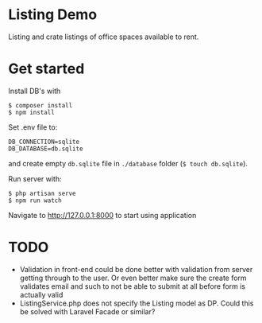 # Listing Demo
Listing and crate listings of office spaces available to rent.

# Get started
Install DB's with
```
$ composer install
$ npm install
```

Set .env file to:
```
DB_CONNECTION=sqlite
DB_DATABASE=db.sqlite
```
and create empty `db.sqlite` file in `./database` folder (`$ touch db.sqlite`).

Run server with:
```
$ php artisan serve
$ npm run watch
```
Navigate to http://127.0.0.1:8000 to start using application

# TODO
- Validation in front-end could be done better with validation from server getting through to the user. Or even better make sure the create form validates email and such to not be able to submit at all before form is actually valid
- ListingService.php does not specify the Listing model as DP. Could this be solved with Laravel Facade or similar?